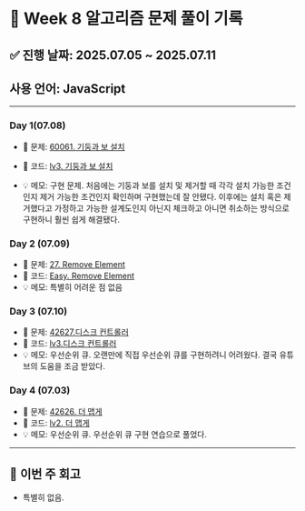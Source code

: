 # 📘 Week 8 알고리즘 문제 풀이 기록

## ✅ 진행 날짜: 2025.07.05 ~ 2025.07.11

## 사용 언어: JavaScript

---

### Day 1(07.08)

- 🔗 문제: [60061. 기둥과 보 설치](https://school.programmers.co.kr/learn/courses/30/lessons/60061)
- 📁 코드: [lv3. 기둥과 보 설치](https://github.com/JaeHyunLee123/coding-test/tree/main/%ED%94%84%EB%A1%9C%EA%B7%B8%EB%9E%98%EB%A8%B8%EC%8A%A4/3/60061.%E2%80%85%EA%B8%B0%EB%91%A5%EA%B3%BC%E2%80%85%EB%B3%B4%E2%80%85%EC%84%A4%EC%B9%98)

- 💡 메모: 구현 문제. 처음에는 기둥과 보를 설치 및 제거할 때 각각 설치 가능한 조건인지 제거 가능한 조건인지 확인하며 구현했는데 잘 안됐다. 이후에는 설치 혹은 제거했다고 가정하고 가능한 설계도인지 아닌지 체크하고 아니면 취소하는 방식으로 구현하니 훨씬 쉽게 해결됐다.

### Day 2 (07.09)

- 🔗 문제: [27. Remove Element](https://leetcode.com/problems/remove-element)
- 📁 코드: [Easy. Remove Element](https://github.com/JaeHyunLee123/coding-test/tree/main/0027-remove-element#27-remove-element)
- 💡 메모: 특별히 어려운 점 없음

### Day 3 (07.10)

- 🔗 문제: [42627.디스크 컨트롤러](https://school.programmers.co.kr/learn/courses/30/lessons/42627)
- 📁 코드: [lv3.디스크 컨트롤러](https://github.com/JaeHyunLee123/coding-test/tree/main/%ED%94%84%EB%A1%9C%EA%B7%B8%EB%9E%98%EB%A8%B8%EC%8A%A4/3/42627.%E2%80%85%EB%94%94%EC%8A%A4%ED%81%AC%E2%80%85%EC%BB%A8%ED%8A%B8%EB%A1%A4%EB%9F%AC)
- 💡 메모: 우선순위 큐. 오랜만에 직접 우선순위 큐를 구현하려니 어려웠다. 결국 유튜브의 도움을 조금 받았다.

### Day 4 (07.03)

- 🔗 문제: [42626. 더 맵게](https://school.programmers.co.kr/learn/courses/30/lessons/42626)
- 📁 코드: [lv2. 더 맵게](https://github.com/JaeHyunLee123/coding-test/tree/main/%ED%94%84%EB%A1%9C%EA%B7%B8%EB%9E%98%EB%A8%B8%EC%8A%A4/2/42626.%E2%80%85%EB%8D%94%E2%80%85%EB%A7%B5%EA%B2%8C)
- 💡 메모: 우선순위 큐. 우선순위 큐 구현 연습으로 풀었다.

---

## 📌 이번 주 회고

- 특별히 없음.

